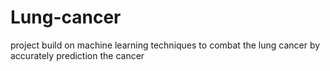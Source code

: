 # Lung-cancer
project build on machine learning techniques to combat the lung cancer by accurately prediction the cancer
